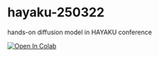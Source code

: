 # hayaku-250322
hands-on diffusion model in HAYAKU conference

[![Open In Colab](https://colab.research.google.com/assets/colab-badge.svg)](https://colab.research.google.com/github/MyeongGuJo/hayaku-250322/blob/main/hayaku-diffusion.ipynb)
